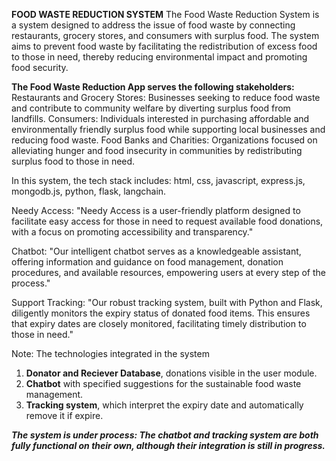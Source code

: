 **FOOD WASTE REDUCTION SYSTEM**
The Food Waste Reduction System is a system designed to address the issue of food waste by connecting restaurants, grocery stores, and consumers with surplus food. The system aims to prevent food waste by facilitating the redistribution of excess food to those in need, thereby reducing environmental impact and promoting food security.

**The Food Waste Reduction App serves the following stakeholders:**
Restaurants and Grocery Stores: Businesses seeking to reduce food waste and contribute to community welfare by diverting surplus food from landfills.
Consumers: Individuals interested in purchasing affordable and environmentally friendly surplus food while supporting local businesses and reducing food waste.
Food Banks and Charities: Organizations focused on alleviating hunger and food insecurity in communities by redistributing surplus food to those in need.

In this system, the tech stack includes: html, css, javascript, express.js, mongodb.js, python, flask, langchain.

Needy Access:
"Needy Access is a user-friendly platform designed to facilitate easy access for those in need to request available food donations, with a focus on promoting accessibility and transparency."

Chatbot:
"Our intelligent chatbot serves as a knowledgeable assistant, offering information and guidance on food management, donation procedures, and available resources, empowering users at every step of the process."

Support Tracking:
"Our robust tracking system, built with Python and Flask, diligently monitors the expiry status of donated food items. This ensures that expiry dates are closely monitored, facilitating timely distribution to those in need."

Note: The technologies integrated in the system
1. **Donator and Reciever Database**, donations visible in the user module.
2. **Chatbot** with specified suggestions for the sustainable food waste management.
3. **Tracking system**, which interpret the expiry date and automatically remove it if expire.

_**The system is under process: The chatbot and tracking system are both fully functional on their own, although their integration is still in progress.**_
